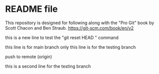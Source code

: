 # README file

This repository is designed for following along with the "Pro Git" book by Scott Chacon and Ben Straub.
https://git-scm.com/book/en/v2

this is a new line to test the "git reset HEAD <file>" command

this line is for main branch only
this line is for the testing branch

push to remote (origin)

this is a second line for the testing branch
